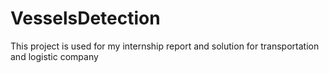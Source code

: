 # VesselsDetection
This project is used for my internship report and solution for transportation and logistic company
